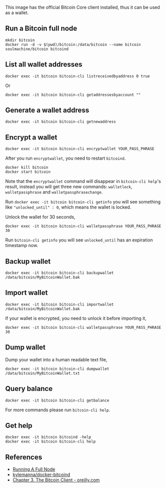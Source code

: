 This image has the official Bitcoin Core client installed, thus it can be used as a wallet.

## Run a Bitcoin full node

    mkdir bitcoin
    docker run -d -v $(pwd)/bitcoin:/data/bitcoin --name bitcoin soulmachine/bitcoin bitcoind


## List all wallet addresses

    docker exec -it bitcoin bitcoin-cli listreceivedbyaddress 0 true

Or

    docker exec -it bitcoin bitcoin-cli getaddressesbyaccount ""


## Generate a wallet address

    docker exec -it bitcoin bitcoin-cli getnewaddress


## Encrypt a wallet

    docker exec -it bitcoin bitcoin-cli encryptwallet YOUR_PASS_PHRASE

After you run `encryptwallet`, you need to restart `bitcoind`. 

    docker kill bitcoin
    docker start bitcoin

Note that the `encryptwallet` command will disappear in `bitcoin-cli help`'s result, instead you will get three new commands: `walletlock`, `walletpassphrase` and `walletpassphrasechange`.

Run `docker exec -it bitcoin bitcoin-cli getinfo` you will see something like `"unlocked_until" : 0`, which means the wallet is locked.

Unlock the wallet for 30 seconds,

    docker exec -it bitcoin bitcoin-cli walletpassphrase YOUR_PASS_PHRASE 30

Run `bitcoin-cli getinfo` you will see `unlocked_until` has an expiration timestamp now.


## Backup wallet

    docker exec -it bitcoin bitcoin-cli backupwallet /data/bitcoin/MyBitcoinWallet.bak


## Import wallet

    docker exec -it bitcoin bitcoin-cli importwallet /data/bitcoin/MyBitcoinWallet.bak

If your wallet is encrypted, you need to unlock it before importing it,

    docker exec -it bitcoin bitcoin-cli walletpassphrase YOUR_PASS_PHRASE 30


## Dump wallet

Dump your wallet into a human readable text file,

    docker exec -it bitcoin bitcoin-cli dumpwallet /data/bitcoin/MyBitcoinWallet.txt


## Query balance

    docker exec -it bitcoin bitcoin-cli getbalance


For more commands please run `bitcoin-cli help`.


## Get help

    docker exec -it bitcoin bitcoind -help
    docker exec -it bitcoin bitcoin-cli help

## References

* [Running A Full Node](https://bitcoin.org/en/full-node#ubuntu-1610)
* [kylemanna/docker-bitcoind](https://github.com/kylemanna/docker-bitcoind)
* [Chapter 3. The Bitcoin Client - oreilly.com](http://chimera.labs.oreilly.com/books/1234000001802/ch03.html)
